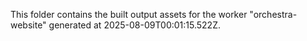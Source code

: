 This folder contains the built output assets for the worker "orchestra-website" generated at 2025-08-09T00:01:15.522Z.